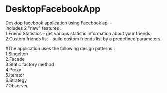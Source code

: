 # DesktopFacebookApp
Desktop facebook application using Facebook api -  
includes 2 "new" features :  
1.Friend Statistics - get various statistic information about your friends.  
2.Custom friends list - build custom friends list by a predefined parameters.  

#The application uses the following design patterns :  
1.Singelton  
2.Facade  
3.Static factory method  
4.Proxy  
5.Iterator  
6.Strategy  
7.Observer  

